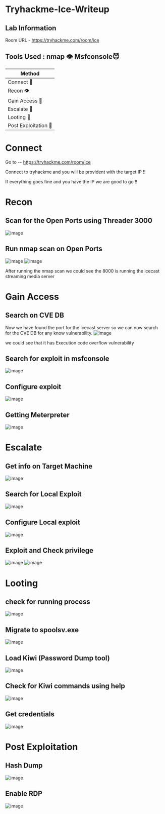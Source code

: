 # Tryhackme-Ice-Writeup

## Lab Information

Room URL - https://tryhackme.com/room/ice


## Tools Used : nmap 👁️ Msfconsole😈

| Method | 
| ------------- | 
| Connect 🔗  |
| Recon 👁️ | 
| Gain Access 🔑  |
| Escalate 🚀 | 
| Looting 🤑 |
| Post Exploitation 🥂 | 

# Connect

Go to -- https://tryhackme.com/room/ice

Connect to tryhackme and you will be provident with the target IP !!

If everything goes fine and you have the IP we are good to go !!


# Recon

## Scan for the Open Ports using Threader 3000
![image](https://user-images.githubusercontent.com/46339839/184345483-548e7a94-a2a6-422d-8e76-67f72b8b7f18.png)

## Run nmap scan on Open Ports

![image](https://user-images.githubusercontent.com/46339839/184345690-467a8431-9a75-49be-9da2-8a10d4a56abd.png)
![image](https://user-images.githubusercontent.com/46339839/184345756-bd55bad7-4602-4492-b618-3f529765b6b2.png)

After running the nmap scan we could see the 8000 is running the icecast streaming media server

# Gain Access

## Search on CVE DB

Now we have found the port for the icecast server so we can now search for the CVE DB for any know vulnerability.
![image](https://user-images.githubusercontent.com/46339839/184346115-9b79ece5-d3de-49b1-bbb4-7c70cd4ee5d2.png)

we could see that it has Execution code overflow vulnerability

## Search for exploit in msfconsole

![image](https://user-images.githubusercontent.com/46339839/184346310-35753e29-da83-49dc-b602-b18073c2412a.png)

## Configure exploit

![image](https://user-images.githubusercontent.com/46339839/184346347-d46f2dfb-e2c3-4342-9903-74c62e3fae0b.png)

## Getting Meterpreter

![image](https://user-images.githubusercontent.com/46339839/184346413-8c1547ad-f9d1-4365-8e22-f0a0c2a92b5c.png)

# Escalate

## Get info on Target Machine

![image](https://user-images.githubusercontent.com/46339839/184346534-18b8ab07-252d-4cac-8260-4a8be07e72bd.png)

## Search for Local Exploit

![image](https://user-images.githubusercontent.com/46339839/184346579-ab0c27aa-b7da-4b8b-855d-d8cf8629a0f8.png)

## Configure Local exploit
![image](https://user-images.githubusercontent.com/46339839/184346612-4ad01479-9294-4fa3-9802-2cd1cc012249.png)

## Exploit and Check privilege
![image](https://user-images.githubusercontent.com/46339839/184346659-fd78d96b-d273-4e58-95e5-c0b478997c46.png)
![image](https://user-images.githubusercontent.com/46339839/184346673-6ca82fde-bf1b-4137-a26c-052b7391af17.png)

# Looting

## check for running process
![image](https://user-images.githubusercontent.com/46339839/184346734-9fa4ab5f-63f9-48df-9265-6569d5bd296a.png)

## Migrate to spoolsv.exe
![image](https://user-images.githubusercontent.com/46339839/184346806-4aaa1ae6-d328-4e9e-9b39-9150f3ae3766.png)

## Load Kiwi (Password Dump tool)

![image](https://user-images.githubusercontent.com/46339839/184346877-8ffae6d1-1aa8-4f77-b31a-fe2e34f435f1.png)

## Check for Kiwi commands using help
![image](https://user-images.githubusercontent.com/46339839/184346948-46331d79-1d02-4b69-98a8-86ae8a63d301.png)

## Get credentials 
![image](https://user-images.githubusercontent.com/46339839/184347003-b35091d1-06e6-4e16-9f80-5668eb25b438.png)

# Post Exploitation

## Hash Dump
![image](https://user-images.githubusercontent.com/46339839/184347103-c9931e2b-a0ac-4dbc-9c78-5ad9a70373d1.png)

## Enable RDP
![image](https://user-images.githubusercontent.com/46339839/184347152-54ba016e-7095-45b0-a78e-fe34d0346b72.png)












